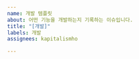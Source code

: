 ```yaml
---
name: 개발 템플릿
about: 어떤 기능을 개발하는지 기록하는 이슈입니다.
title: "[개발]"
labels: 개발
assignees: kapitalismho

---
```



